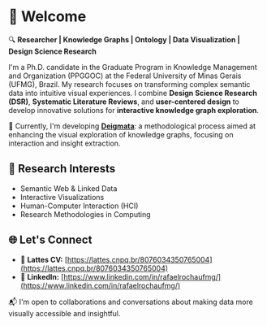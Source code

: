 # 👋 Welcome

🔍 **Researcher | Knowledge Graphs | Ontology | Data Visualization | Design Science Research**

I'm a Ph.D. candidate in the Graduate Program in Knowledge Management and Organization (PPGGOC) at the Federal University of Minas Gerais (UFMG), Brazil. My research focuses on transforming complex semantic data into intuitive visual experiences. I combine **Design Science Research (DSR)**, **Systematic Literature Reviews**, and **user-centered design** to develop innovative solutions for **interactive knowledge graph exploration**.

🚀 Currently, I'm developing [**Deigmata**](https://github.com/your-username/Deigmata): a methodological process aimed at enhancing the visual exploration of knowledge graphs, focusing on interaction and insight extraction.

## 🧠 Research Interests
- Semantic Web & Linked Data  
- Interactive Visualizations  
- Human-Computer Interaction (HCI)  
- Research Methodologies in Computing  

## 🌐 Let's Connect
- 📎 **Lattes CV:** [https://lattes.cnpq.br/8076034350765004](https://lattes.cnpq.br/8076034350765004)  
- 🔗 **LinkedIn:** [https://www.linkedin.com/in/rafaelrochaufmg/](https://www.linkedin.com/in/rafaelrochaufmg/)

📬 I'm open to collaborations and conversations about making data more visually accessible and insightful.
